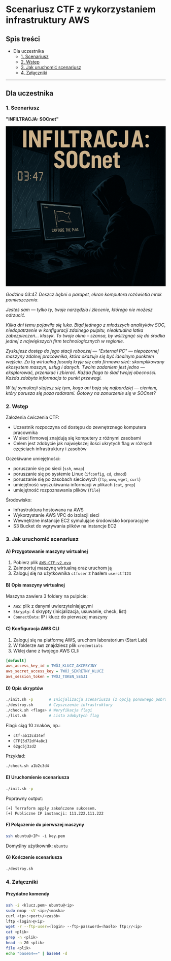 # Scenariusz CTF z wykorzystaniem infrastruktury AWS

## Spis treści

- Dla uczestnika
  - [1. Scenariusz](#1-scenariusz)
  - [2. Wstęp](#2-wstęp)
  - [3. Jak uruchomić scenariusz](#3-jak-uruchomić-scenariusz)
  - [4. Załączniki](#4-załączniki)

---

## Dla uczestnika

### 1. Scenariusz

**"INFILTRACJA: SOCnet"**

![Image](../../image.png)

*Godzina 03:47. Deszcz bębni o parapet, ekran komputera rozświetla mrok pomieszczenia.*

*Jesteś sam — tylko ty, twoje narzędzia i zlecenie, którego nie możesz odrzucić.*

*Kilka dni temu pojawiła się luka. Błąd jednego z młodszych analityków SOC, niedopatrzenie w konfiguracji zdalnego pulpitu, nieaktualna łatka zabezpieczeń… klasyk. To twoje okno – szansa, by wślizgnąć się do środka jednej z największych firm technologicznych w regionie.*

*Zyskujesz dostęp do jego stacji roboczej — "External PC" — niepozornej maszyny zdalnej pracownika, która okazuje się być idealnym punktem wejścia. Za tą wirtualną fasadą kryje się cała firmowa sieć: skomplikowany ekosystem maszyn, usług i danych. Twoim zadaniem jest jedno — eksplorować, przenikać i zbierać. Każda flaga to ślad twojej obecności. Każda zdobyta informacja to punkt przewagi.*

*W tej symulacji stajesz się tym, kogo oni boją się najbardziej — cieniem, który porusza się poza radarami. Gotowy na zanurzenie się w SOCnet?*


### 2. Wstęp

Założenia ćwiczenia CTF:

- Uczestnik rozpoczyna od dostępu do zewnętrznego komputera pracownika
- W sieci firmowej znajdują się komputery z różnymi zasobami
- Celem jest zdobycie jak największej ilości ukrytych flag w różnych częściach infrastruktury i zasobów

Oczekiwane umiejętności:

- poruszanie się po sieci (`ssh`, `nmap`)
- poruszanie się po systemie Linux (`ifconfig`, `cd`, `chmod`)
- poruszanie się po zasobach sieciowych (`ftp`, `www`, `wget`, `curl`)
- umiejętność wyszukiwania informacji w plikach (`cat`, `grep`)
- umiejętność rozpoznawania plików (`file`)

Środowisko:

- Infrastruktura hostowana na AWS
- Wykorzystanie AWS VPC do izolacji sieci
- Wewnętrzne instancje EC2 symulujące środowisko korporacyjne
- S3 Bucket do wgrywania plików na instancje EC2

### 3. Jak uruchomić scenariusz

#### A) Przygotowanie maszyny wirtualnej

1. Pobierz plik [`AWS-CTF-v2.ova`](https://drive.google.com/file/d/1FO7rIJOVRkcNJ98Jc_lPHAsHYU2zGBGq/view)
2. Zaimportuj maszynę wirtualną oraz uruchom ją
3. Zaloguj się na użytkownika `ctfuser` z hasłem `userctf123`

#### B) Opis maszyny wirtualnej

Maszyna zawiera 3 foldery na pulpicie:

- `AWS`: plik z danymi uwierzytelniającymi
- `Skrypty`: 4 skrypty (inicjalizacja, usuwanie, check, list)
- `ConnectData`: IP i klucz do pierwszej maszyny

#### C) Konfiguracja AWS CLI

1. Zaloguj się na platformę AWS, uruchom laboratorium (Start Lab)
2. W folderze `AWS` znajdziesz plik `credentials`
3. Wklej dane z twojego AWS CLI:

```ini
[default]
aws_access_key_id = TWÓJ_KLUCZ_AKCESYJNY
aws_secret_access_key = TWÓJ_SEKRETNY_KLUCZ
aws_session_token = TWÓJ_TOKEN_SESJI
```

#### D) Opis skryptów

```bash
./init.sh -p       # Inicjalizacja scenariusza (z opcją ponownego pobrania repo)
./destroy.sh       # Czyszczenie infrastruktury
./check.sh <flaga> # Weryfikacja flagi
./list.sh          # Lista zdobytych flag
```

Flagi: ciąg 10 znaków, np.:

- `ctf-ab12cd34ef`
- `CTF{5d72df4a8c}`
- `62gc5j3zd2`

Przykład:

```bash
./check.sh a1b2c3d4
```

#### E) Uruchomienie scenariusza

```bash
./init.sh -p
```

Poprawny output:

```
[+] Terraform apply zakończone sukcesem.
[+] Publiczne IP instancji: 111.222.111.222
```

#### F) Połączenie do pierwszej maszyny

```bash
ssh ubuntu@<IP> -i key.pem
```

Domyślny użytkownik: `ubuntu`

#### G) Kończenie scenariusza

```bash
./destroy.sh
```

### 4. Załączniki

#### Przydatne komendy

```bash
ssh -i <klucz.pem> ubuntu@<ip>
sudo nmap -sV <ip>/<maska>
curl <ip>:<port>/<zasób>
lftp <login>@<ip>
wget -r --ftp-user=<login> --ftp-password=<hasło> ftp://<ip>
cat <plik>
grep -n <plik>
head -n 20 <plik>
file <plik>
echo "base64==" | base64 -d
```